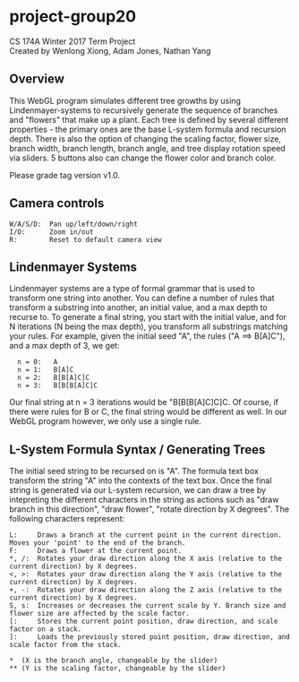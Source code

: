 # project-group20
CS 174A Winter 2017 Term Project  
Created by Wenlong Xiong, Adam Jones, Nathan Yang  

## Overview
This WebGL program simulates different tree growths by using Lindenmayer-systems to recursively generate the sequence of branches and "flowers" that make up a plant. Each tree is defined by several different properties - the primary ones are the base L-system formula and recursion depth. There is also the option of changing the scaling factor,  flower size, branch width, branch length, branch angle, and tree display rotation speed via sliders. 5 buttons also can change the flower color and branch color.  

Please grade tag version v1.0.

## Camera controls
```
W/A/S/D:  Pan up/left/down/right
I/O:      Zoom in/out
R:        Reset to default camera view
```

## Lindenmayer Systems  
Lindenmayer systems are a type of formal grammar that is used to transform one string into another. You can define a number of rules that transform a substring into another, an initial value, and a max depth to recurse to. To generate a final string, you start with the initial value, and for N iterations (N being the max depth), you transform  all substrings matching your rules.
For example, given the initial seed "A", the rules ("A ==> B[A]C"), and a max depth of 3, we get:  
```
  n = 0:   A
  n = 1:   B[A]C
  n = 2:   B[B[A]C]C
  n = 3:   B[B[B[A]C]C
```
Our final string at n = 3 iterations would be "B[B[B[A]C]C]C. Of course, if there were rules for B or C, the final string would be different as well. In our WebGL program however, we only use a single rule.    

## L-System Formula Syntax / Generating Trees
The initial seed string to be recursed on is "A". The formula text box transform the string "A" into the contexts of the text box. Once the final string is generated via our L-system recursion, we can draw a tree by intepreting the different characters in the string as actions such as "draw branch in this direction", "draw flower", "rotate direction by X degrees".
The following characters represent:   
```
L:     Draws a branch at the current point in the current direction. Moves your 'point' to the end of the branch.
F:     Draws a flower at the current point.
*, /:  Rotates your draw direction along the X axis (relative to the current direction) by X degrees.
<, >:  Rotates your draw direction along the Y axis (relative to the current direction) by X degrees.
+, -:  Rotates your draw direction along the Z axis (relative to the current direction) by X degrees.
S, s:  Increases or decreases the current scale by Y. Branch size and flower size are affected by the scale factor.
[:     Stores the current point position, draw direction, and scale factor on a stack.
]:     Loads the previously stored point position, draw direction, and scale factor from the stack.

*  (X is the branch angle, changeable by the slider)
** (Y is the scaling factor, changeable by the slider)
```

